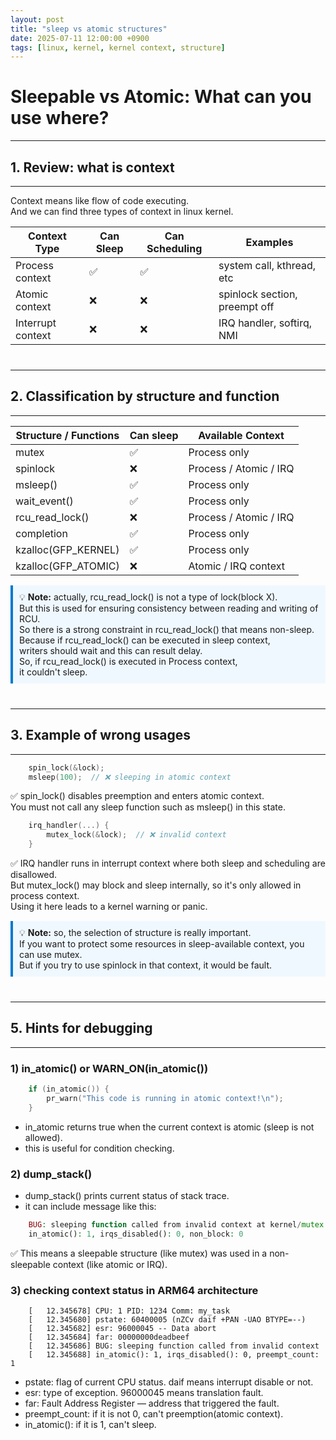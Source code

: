 ```yaml
---
layout: post
title: "sleep vs atomic structures"
date: 2025-07-11 12:00:00 +0900
tags: [linux, kernel, kernel context, structure]
---
```


# Sleepable vs Atomic: What can you use where?

---
## 1. Review: what is context
---

Context means like flow of code executing.  
And we can find three types of context in linux kernel.

| Context Type      | Can Sleep | Can Scheduling | Examples                          |
|-------------------|-----------|----------------|-----------------------------------|
| Process context   | ✅        | ✅             | system call, kthread, etc         |
| Atomic context    | ❌        | ❌             | spinlock section, preempt off     |
| Interrupt context | ❌        | ❌             | IRQ handler, softirq, NMI         |

<div style="margin:40px 0;"></div>

---
## 2. Classification by structure and function
---


| Structure / Functions     | Can sleep | Available Context             |
|---------------------------|-----------|-------------------------------|
| mutex                     | ✅        | Process only                  |
| spinlock                  | ❌        | Process / Atomic / IRQ        |
| msleep()                  | ✅        | Process only                  |
| wait_event()              | ✅        | Process only                  |
| rcu_read_lock()           | ❌        | Process / Atomic / IRQ        |
| completion                | ✅        | Process only                  |
| kzalloc(GFP_KERNEL)       | ✅        | Process only                  |
| kzalloc(GFP_ATOMIC)       | ❌        | Atomic / IRQ context          |



<div style="background:#f0f8ff; border-left:4px solid #007acc; padding:10px; margin:15px 0;">
💡 <strong>Note:</strong> actually, rcu_read_lock() is not a type of lock(block X). <br>
But this is used for ensuring consistency between reading and writing of RCU. <br>
So there is a strong constraint in rcu_read_lock() that means non-sleep. <br>
Because if rcu_read_lock() can be executed in sleep context, <br>
writers should wait and this can result delay. <br>
So, if rcu_read_lock() is executed in Process context, <br>
it couldn't sleep. <br>
</div>

<div style="margin:40px 0;"></div>

---
## 3. Example of wrong usages
---

``` c
    spin_lock(&lock);
    msleep(100);  // ❌ sleeping in atomic context
```
✅ spin_lock() disables preemption and enters atomic context.  
You must not call any sleep function such as msleep() in this state.  


``` c
    irq_handler(...) {
        mutex_lock(&lock);  // ❌ invalid context
    }
```
✅ IRQ handler runs in interrupt context where both sleep and scheduling are disallowed.  
But mutex_lock() may block and sleep internally, so it's only allowed in process context.  
Using it here leads to a kernel warning or panic.  

<div style="background:#f0f8ff; border-left:4px solid #007acc; padding:10px; margin:15px 0;">
💡 <strong>Note:</strong> so, the selection of structure is really important. <br>
If you want to protect some resources in sleep-available context, you can use mutex. <br>
But if you try to use spinlock in that context, it would be fault. <br>
</div>

<div style="margin:40px 0;"></div>

---
## 5. Hints for debugging
---

### 1) in_atomic() or WARN_ON(in_atomic())

``` c
    if (in_atomic()) {
        pr_warn("This code is running in atomic context!\n");
    }
```
- in_atomic returns true when the current context is atomic (sleep is not allowed).  
- this is useful for condition checking.  

### 2) dump_stack()
- dump_stack() prints current status of stack trace.  
- it can include message like this:

``` php
    BUG: sleeping function called from invalid context at kernel/mutex.c:123
    in_atomic(): 1, irqs_disabled(): 0, non_block: 0
```

✅ This means a sleepable structure (like mutex) was used in a non-sleepable context (like atomic or IRQ).  

### 3) checking context status in ARM64 architecture

``` less
    [   12.345678] CPU: 1 PID: 1234 Comm: my_task
    [   12.345680] pstate: 60400005 (nZCv daif +PAN -UAO BTYPE=--)
    [   12.345682] esr: 96000045 -- Data abort
    [   12.345684] far: 00000000deadbeef
    [   12.345686] BUG: sleeping function called from invalid context
    [   12.345688] in_atomic(): 1, irqs_disabled(): 0, preempt_count: 1
```

- pstate: flag of current CPU status. daif means interrupt disable or not.  
- esr: type of exception. 96000045 means translation fault.  
- far: Fault Address Register — address that triggered the fault.  
- preempt_count: if it is not 0, can't preemption(atomic context).  
- in_atomic(): if it is 1, can't sleep.  